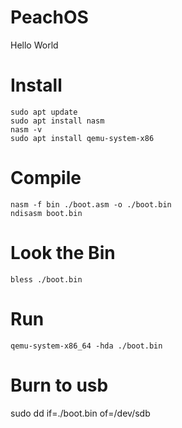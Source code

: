 # PeachOS
Hello World

# Install
```
sudo apt update
sudo apt install nasm
nasm -v
sudo apt install qemu-system-x86
```

# Compile
```
nasm -f bin ./boot.asm -o ./boot.bin
ndisasm boot.bin
```

# Look the Bin
```
bless ./boot.bin
```

# Run
```
qemu-system-x86_64 -hda ./boot.bin
```

# Burn to usb
sudo dd if=./boot.bin of=/dev/sdb